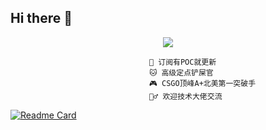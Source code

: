 ## Hi there 👋

<p align="center">
<img src="https://capsule-render.vercel.app/api?type=waving&color=timeGradient&height=300&&section=header&text=intimatep&fontSize=90&fontAlign=50&fontAlignY=30&desc=脚本小子安全屋&descAlign=50&descSize=30&descAlignY=60&animation=twinkling" />
</p>

                                   🎄 订阅有POC就更新
                                   🐱 高级定点铲屎官
                                   🎮 CSGO顶峰A+北美第一突破手
                                   💁‍♂️ 欢迎技术大佬交流

[![Readme Card](https://github-readme-stats.vercel.app/api/pin/?username=anuraghazra&repo=github-readme-stats)](https://github.com/anuraghazra/github-readme-stats)
